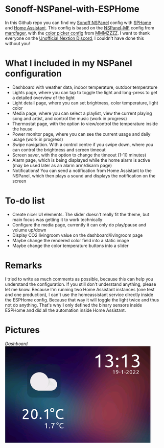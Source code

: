# Sonoff-NSPanel-with-ESPHome

In this Github repo you can find my [Sonoff NSPanel](https://sonoff.tech/product/smart-wall-swtich/nspanel/) config with [SPHome](https://esphome.io/) and [Home Assistant](https://www.home-assistant.io/).
This config is based on the [NSPanel-MF](https://github.com/marcfager/nspanel-mf) config from [marcfager](https://github.com/marcfager), with the [color picker config](https://github.com/MMMZZZZ/Random-Stuff/tree/master/Nextion%20HSV%20Test) from [MMMZZZZ](https://github.com/MMMZZZZ).
I want to thank everyone on the [Unofficial Nextion Discord](https://discord.gg/98V7qp4), I couldn't have done this without you!

# What I included in my NSPanel configuration
- Dashboard with weather data, indoor temperature, outdoor temperature
- Lights page, where you can tap to toggle the light and long-press to get a detailed overview of the light
- Light detail page, where you can set brightness, color temperature, light color
- Media page, where you can select a playlist, view the current playing song and artist, and control the music (work in progress)
- Thermostat page, with the option to view/control the temperature inside the house
- Power monitor page, where you can see the current usage and daily usage (work in progress)
- Swipe navigation. With a control centre if you swipe down, where you can control the brightness and screen timeout
- Screen saver, with the option to change the timeout (1-10 minutes)
- Alarm page, which is being displayed while the home alarm is active (may be used later as an alarm arm/disarm page)
- Notifications! You can send a notification from Home Assistant to the NSPanel, which then plays a sound and displays the notification on the screen

# To-do list
- Create nicer UI elements. The slider doesn't really fit the theme, but main focus was getting it to work technically
- Configure the media page, currently it can only do play/pause and volume up/down
- Display CO2 livingroom value on the dashboard/livingroom page
- Maybe change the rendered color field into a static image
- Maybe change the color temperature buttons into a slider

# Remarks
I tried to write as much comments as possible, because this can help you understand the configuration. If you still don't understand anything, please let me know.
Because I'm running two Home Assistant instances (one test and one production), I can't use the homeassistant service directly inside the ESPHome config. Because that way it will toggle the light twice and thus not do anything. That's why I only defined the binary sensors inside ESPHome and did all the automation inside Home Assistant.

# Pictures
*Dashboard*
![Dashboard](https://github.com/TyzzyT/Sonoff-NSPanel-with-ESPHome/blob/main/images/page-dashboard.png?raw=true)
